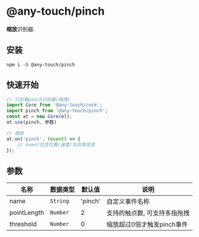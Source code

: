 # @any-touch/pinch
**缩放**识别器.

## 安装
```shell
npm i -S @any-touch/pinch
```

## 快速开始
```javascript
// 只加载pinch识别器(拖拽)
import Core from '@any-touch/core';
import pinch from '@any-touch/pinch';
const at = new Core(el);
at.use(pinch, 参数)

// 缩放
at.on('pinch', (event) => {
    // event包含位置/速度/方向等信息
});
```

## 参数
|名称|数据类型|默认值|说明|
|---|---|---|---|
|name|`String`|'pinch'|自定义事件名称|
|pointLength|`Number`|2|支持的触点数, 可支持多指拖拽|
|threshold| `Number`|0|缩放超过0倍才触发pinch事件|